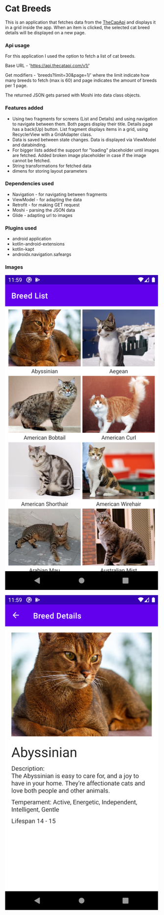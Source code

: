 # Cat Breeds

This is an application that fetches data from the [TheCapApi](https://docs.thecatapi.com) and displays it in a grid inside the app. When an item is clicked, the selected cat breed details will be displayed on a new page.

### Api usage

For this application I used the option to fetch a list of cat breeds.

Base URL - 'https://api.thecatapi.com/v1/'

Get modifiers - 'breeds?limit=30&page=1/' where the limit indicate how many breeds to fetch (max is 60) and page indicates the amount of breeds per 1 page.

The returned JSON gets parsed with Moshi into data class objects.

### Features added

- Using two fragments for screens (List and Details) and using navigation to navigate between them. Both pages display their title. Details page has a back(Up) button. List fragment displays items in a grid, using RecyclerView with a GridAdapter class.
- Data is saved between state changes. Data is displayed via ViewModel and databinding.
- For bigger lists added the support for "loading" placeholder until images are fetched. Added broken image placeholder in case if the image cannot be fetched.
- String transformations for fetched data
- dimens for storing layout parameters

### Dependencies used

- Navigation - for navigating between fragments
- ViewModel - for adapting the data
- Retrofit - for making GET request
- Moshi - parsing the JSON data
- Glide - adapting url to images

### Plugins used

- android application
- kotlin-android-extensions
- kotlin-kapt
- androidx.navigation.safeargs

### Images

![Cat Breed List](/screenshots/Screenshot_List.png?raw=true) <!-- .element height="50%" width="50%" -->

![Cat Breed Details](/screenshots/Screenshot_Details.png?raw=true)
